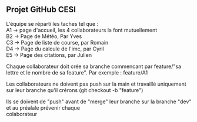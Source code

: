<h2>Projet GitHub CESI</h2>
<p>L'équipe se réparti les taches tel  que :<br>
A1 -> page d'accueil, les 4 collaborateurs la font mutuellement<br>
B2 -> Page de Météo, Par Yves<br>
C3 -> Page de liste de course, par Romain<br>
D4 -> Page du calcule de l'imc, par Cyril<br>
E5 -> Page des citations, par Julien
</p>

<p>Chaque collaborateur doit crée sa branche commencant par feature/"sa lettre et le nombre de sa feature".
Par exemple : feature/A1</p>

<p>Les collaborateurs ne doivent pas push sur la main et travaillé uniquement sur leur branche qu'il crérons
(git checkout -b "feature")</p>

<P>Ils se doivent de "push" avant de "merge" leur branche sur la branche "dev" et au préalale prévenir chaque<br>colaborateur</P>
